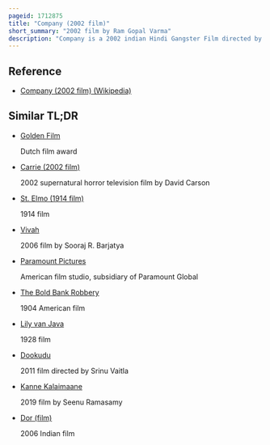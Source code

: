 ```yaml
---
pageid: 1712875
title: "Company (2002 film)"
short_summary: "2002 film by Ram Gopal Varma"
description: "Company is a 2002 indian Hindi Gangster Film directed by Ram gopal Varma and written by Jaideep Sahni. The Film Stars Mohanlal, Ajay Devgn, Vivek Oberoi, Manisha Koirala, Antara Mali and Seema Biswas. It is the second Film in the indian Gangster Trilogy and a Sequel to satya. Company follows Chandu, a Henchman of a Gangster named Malik, with whom he forms a Rapport that eventually falls apart after Tension Arises between them."
---
```


## Reference

- [Company (2002 film) (Wikipedia)](https://en.wikipedia.org/?curid=1712875)

## Similar TL;DR

- [Golden Film](/tldr/en/golden-film)

  Dutch film award

- [Carrie (2002 film)](/tldr/en/carrie-2002-film)

  2002 supernatural horror television film by David Carson

- [St. Elmo (1914 film)](/tldr/en/st-elmo-1914-film)

  1914 film

- [Vivah](/tldr/en/vivah)

  2006 film by Sooraj R. Barjatya

- [Paramount Pictures](/tldr/en/paramount-pictures)

  American film studio, subsidiary of Paramount Global

- [The Bold Bank Robbery](/tldr/en/the-bold-bank-robbery)

  1904 American film

- [Lily van Java](/tldr/en/lily-van-java)

  1928 film

- [Dookudu](/tldr/en/dookudu)

  2011 film directed by Srinu Vaitla

- [Kanne Kalaimaane](/tldr/en/kanne-kalaimaane)

  2019 film by Seenu Ramasamy

- [Dor (film)](/tldr/en/dor-film)

  2006 Indian film

